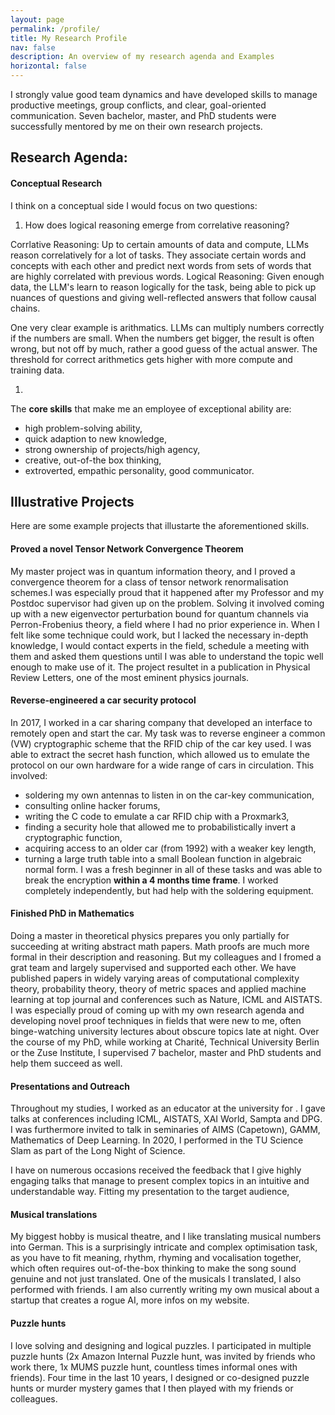 ```yaml
---
layout: page
permalink: /profile/
title: My Research Profile
nav: false
description: An overview of my research agenda and Examples
horizontal: false
---
```



I strongly value good team dynamics and have developed skills to manage productive meetings, group conflicts, and clear, goal-oriented communication. Seven bachelor, master, and PhD students were successfully mentored by me on their own research projects.

## Research Agenda:


####



#### Conceptual Research

I think on a conceptual side I would focus on two questions:
1. How does logical reasoning emerge from correlative reasoning?

Corrlative Reasoning: Up to certain amounts of data and compute, LLMs reason correlatively for a lot of tasks. They associate certain words and concepts with each other and predict next words from sets of words that are highly correlated with previous words.
Logical Reasoning: Given enough data, the LLM's learn to reason logically for the task, being able to pick up nuances of questions and giving well-reflected answers that follow causal chains.

One very clear example is arithmatics. LLMs can multiply numbers correctly if the numbers are small. When the numbers get bigger, the result is often wrong, but not off by much, rather a good guess of the actual answer. The threshold for correct arithmetics gets higher with more compute and training data.


1.



The **core skills** that make me an employee of exceptional ability are:
- high problem-solving ability,
- quick adaption to new knowledge,
- strong ownership of projects/high agency,
- creative, out-of-the box thinking,
- extroverted, empathic personality, good communicator.

## Illustrative Projects

Here are some example projects that illustarte the aforementioned skills.

#### Proved a novel Tensor Network Convergence Theorem

My master project was in quantum information theory, and I proved a convergence theorem for a class of tensor network renormalisation schemes.I was especially proud that it happened after my Professor and my Postdoc supervisor had given up on the problem. Solving it involved coming up with a new eigenvector perturbation bound for quantum channels via Perron-Frobenius theory, a field where I had no prior experience in. When I felt like some technique could work, but I lacked the necessary in-depth knowledge, I would contact experts in the field, schedule a meeting with them and asked them questions until I was able to understand the topic well enough to make use of it. The project resultet in a publication in Physical Review Letters, one of the most eminent physics journals.

#### Reverse-engineered a car security protocol

 In 2017, I worked in a car sharing company that developed an interface to remotely open and start the car. My task was to reverse engineer a common (VW) cryptographic scheme that the RFID chip of the car key used. I was able to extract the secret hash function, which allowed us to emulate the protocol on our own hardware for a wide range of cars in circulation. This involved:
- soldering my own antennas to listen in on the car-key communication,
- consulting online hacker forums,
- writing the C code to emulate a car RFID chip with a Proxmark3,
- finding a security hole that allowed me to probabilistically invert a cryptographic function,
- acquiring access to an older car (from 1992) with a weaker key length,
- turning a large truth table into a small Boolean function in algebraic normal form.
I was a fresh beginner in all of these tasks and was able to break the encryption **within a 4 months time frame**. I worked completely independently, but had help with the soldering equipment.

#### Finished PhD in Mathematics

Doing a master in theoretical physics prepares you only partially for succeeding at writing abstract math papers. Math proofs are much more formal in their description and reasoning. But my colleagues and I fromed a grat team and largely supervised and supported each other. We have published papers in widely varying areas of computational complexity theory, probability theory, theory of metric spaces and applied machine learning at top journal and conferences such as Nature, ICML and AISTATS.
I was especially proud of coming up with my own research agenda and developing novel proof techniques in fields that were new to me, often binge-watching university lectures about obscure topics late at night. Over the course of my PhD, while working at Charité, Technical University Berlin or the Zuse Institute, I supervised 7 bachelor, master and PhD students and help them succeed as well.

#### Presentations and Outreach

Throughout my studies, I worked as an educator at the university for . I gave talks at conferences including ICML, AISTATS, XAI World, Sampta and DPG. I was furthermore invited to talk in seminaries of AIMS (Capetown), GAMM, Mathematics of Deep Learning. In 2020, I performed in the TU Science Slam as part of the Long Night of Science.

I have on numerous occasions received the feedback that I give highly engaging talks that manage to present complex topics in an intuitive and understandable way. Fitting my presentation to the target audience,

#### Musical translations

My biggest hobby is musical theatre, and I like translating musical numbers into German. This is a surprisingly intricate and complex optimisation task, as you have to fit meaning, rhythm, rhyming and vocalisation together, which often requires out-of-the-box thinking to make the song sound genuine and not just translated. One of the musicals I translated, I also performed with friends. I am also currently writing my own musical about a startup that creates a rogue AI, more infos on my website.

#### Puzzle hunts

I love solving and designing and logical puzzles. I participated in multiple puzzle hunts (2x Amazon Internal Puzzle hunt, was invited by friends who work there, 1x MUMS puzzle hunt, countless times informal ones with friends). Four time in the last 10 years, I designed or co-designed puzzle hunts or murder mystery games that I then played with my friends or colleagues.
